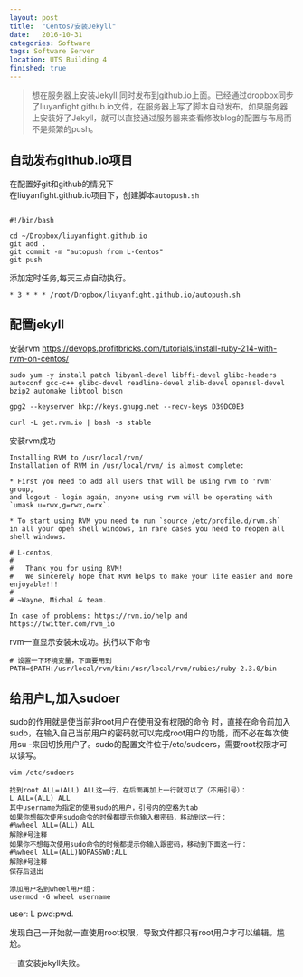 ```yaml
---
layout: post
title:  "Centos7安装Jekyll"
date:   2016-10-31
categories: Software
tags: Software Server
location: UTS Building 4
finished: true
---
```


> 想在服务器上安装Jekyll,同时发布到github.io上面。已经通过dropbox同步了liuyanfight.github.io文件，在服务器上写了脚本自动发布。如果服务器上安装好了Jekyll，就可以直接通过服务器来查看修改blog的配置与布局而不是频繁的push。

## 自动发布github.io项目

在配置好git和github的情况下  
在liuyanfight.github.io项目下，创建脚本`autopush.sh`  

```

#!/bin/bash

cd ~/Dropbox/liuyanfight.github.io
git add .
git commit -m "autopush from L-Centos"
git push

```

添加定时任务,每天三点自动执行。

`* 3 * * * /root/Dropbox/liuyanfight.github.io/autopush.sh
`

## 配置jekyll

安装rvm https://devops.profitbricks.com/tutorials/install-ruby-214-with-rvm-on-centos/

`sudo yum -y install patch libyaml-devel libffi-devel glibc-headers autoconf gcc-c++ glibc-devel readline-devel zlib-devel openssl-devel bzip2 automake libtool bison`

`gpg2 --keyserver hkp://keys.gnupg.net --recv-keys D39DC0E3`

`curl -L get.rvm.io | bash -s stable`

安装rvm成功

```
Installing RVM to /usr/local/rvm/
Installation of RVM in /usr/local/rvm/ is almost complete:

* First you need to add all users that will be using rvm to 'rvm' group,
and logout - login again, anyone using rvm will be operating with `umask u=rwx,g=rwx,o=rx`.

* To start using RVM you need to run `source /etc/profile.d/rvm.sh`
in all your open shell windows, in rare cases you need to reopen all shell windows.

# L-centos,
#
#   Thank you for using RVM!
#   We sincerely hope that RVM helps to make your life easier and more enjoyable!!!
#
# ~Wayne, Michal & team.

In case of problems: https://rvm.io/help and https://twitter.com/rvm_io

```

rvm一直显示安装未成功。执行以下命令  

```
# 设置一下环境变量，下面要用到
PATH=$PATH:/usr/local/rvm/bin:/usr/local/rvm/rubies/ruby-2.3.0/bin
```

## 给用户L,加入sudoer  

sudo的作用就是使当前非root用户在使用没有权限的命令 时，直接在命令前加入sudo，在输入自己当前用户的密码就可以完成root用户的功能，而不必在每次使用su -来回切换用户了。sudo的配置文件位于/etc/sudoers，需要root权限才可以读写。

```
vim /etc/sudoers

找到root ALL=(ALL) ALL这一行，在后面再加上一行就可以了（不用引号）：
L ALL=(ALL) ALL
其中username为指定的使用sudo的用户，引号内的空格为tab
如果你想每次使用sudo命令的时候都提示你输入根密码，移动到这一行：
#%wheel ALL=(ALL) ALL
解除#号注释
如果你不想每次使用sudo命令的时候都提示你输入跟密码，移动到下面这一行：
#%wheel ALL=(ALL)NOPASSWD:ALL
解除#号注释
保存后退出

添加用户名到wheel用户组：
usermod -G wheel username
```
user: L
pwd:pwd.

发现自己一开始就一直使用root权限，导致文件都只有root用户才可以编辑。尴尬。

一直安装jekyll失败。
